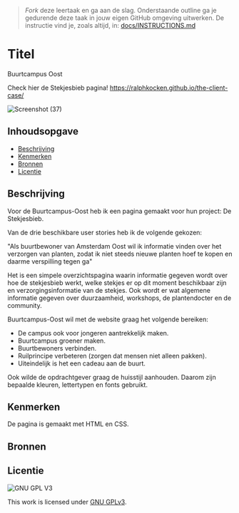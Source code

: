 > _Fork_ deze leertaak en ga aan de slag. Onderstaande outline ga je gedurende deze taak in jouw eigen GitHub omgeving uitwerken. De instructie vind je, zoals altijd, in: [docs/INSTRUCTIONS.md](docs/INSTRUCTIONS.md)

# Titel
Buurtcampus Oost

Check hier de Stekjesbieb pagina!
https://ralphkocken.github.io/the-client-case/

![Screenshot (37)](https://user-images.githubusercontent.com/106448490/199477437-2fa495bb-38b1-4dfe-a38d-f87972418dba.png)


## Inhoudsopgave

  * [Beschrijving](#beschrijving)
  * [Kenmerken](#kenmerken)
  * [Bronnen](#bronnen)
  * [Licentie](#licentie)

## Beschrijving

Voor de Buurtcampus-Oost heb ik een pagina gemaakt voor hun project: De Stekjesbieb. 

Van de drie beschikbare user stories heb ik de volgende gekozen:

"Als buurtbewoner van Amsterdam Oost wil ik informatie vinden over het verzorgen van planten, zodat ik niet steeds nieuwe planten hoef te kopen en daarme verspilling tegen ga"

Het is een simpele overzichtspagina waarin informatie gegeven wordt over hoe de stekjesbieb werkt, welke stekjes er op dit moment beschikbaar zijn en verzorgingsinformatie van de stekjes. Ook wordt er wat algemene informatie gegeven over duurzaamheid, workshops, de plantendocter en de community.
  
Buurtcampus-Oost wil met de website graag het volgende bereiken:

 - De campus ook voor jongeren aantrekkelijk maken.
 - Buurtcampus groener maken.
 - Buurtbewoners verbinden.
 - Ruilprincipe verbeteren (zorgen dat mensen niet alleen pakken).
 - Uiteindelijk is het een cadeau aan de buurt.

Ook wilde de opdrachtgever graag de huisstijl aanhouden. Daarom zijn bepaalde kleuren, lettertypen en fonts gebruikt.

<!-- In de Beschrijving staat hoe je project er uit ziet, hoe het werkt en wat je er mee kan. -->
<!-- Voeg een mooie poster visual toe 📸 -->
<!-- Voeg een link toe naar Github Pages 🌐-->

## Kenmerken
<!-- Bij Kenmerken staat welke technieken zijn gebruikt en hoe. Wat is de HTML structuur? Wat zijn de belangrijkste dingen in CSS? Wat is er met Javascript gedaan en hoe? Misschien heb je een framwork of library gebruikt? -->
De pagina is gemaakt met HTML en CSS.


## Bronnen

## Licentie

![GNU GPL V3](https://www.gnu.org/graphics/gplv3-127x51.png)

This work is licensed under [GNU GPLv3](./LICENSE).
